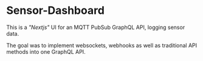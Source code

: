 # Sensor-Dashboard
This is a *"Nextjs"* UI for an MQTT PubSub GraphQL API, logging sensor data.

The goal was to implement websockets, webhooks as well as traditional API
methods into one GraphQL API.
